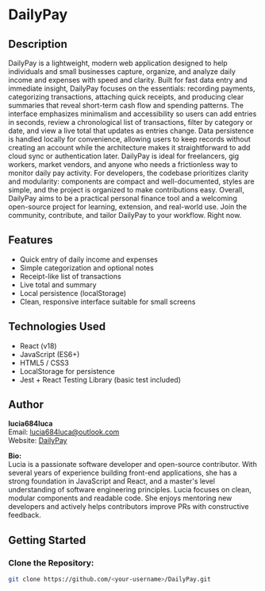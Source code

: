 # DailyPay

## Description
DailyPay is a lightweight, modern web application designed to help individuals and small businesses capture, organize, and analyze daily income and expenses with speed and clarity. Built for fast data entry and immediate insight, DailyPay focuses on the essentials: recording payments, categorizing transactions, attaching quick receipts, and producing clear summaries that reveal short-term cash flow and spending patterns. The interface emphasizes minimalism and accessibility so users can add entries in seconds, review a chronological list of transactions, filter by category or date, and view a live total that updates as entries change. Data persistence is handled locally for convenience, allowing users to keep records without creating an account while the architecture makes it straightforward to add cloud sync or authentication later. DailyPay is ideal for freelancers, gig workers, market vendors, and anyone who needs a frictionless way to monitor daily pay activity. For developers, the codebase prioritizes clarity and modularity: components are compact and well-documented, styles are simple, and the project is organized to make contributions easy. Overall, DailyPay aims to be a practical personal finance tool and a welcoming open-source project for learning, extension, and real-world use. Join the community, contribute, and tailor DailyPay to your workflow. Right now.

## Features
- Quick entry of daily income and expenses
- Simple categorization and optional notes
- Receipt-like list of transactions
- Live total and summary
- Local persistence (localStorage)
- Clean, responsive interface suitable for small screens

## Technologies Used
- React (v18)
- JavaScript (ES6+)
- HTML5 / CSS3
- LocalStorage for persistence
- Jest + React Testing Library (basic test included)

## Author
**lucia684luca**  
Email: lucia684luca@outlook.com  
Website: [DailyPay](https://www-dailypay.com)

**Bio:**  
Lucia is a passionate software developer and open-source contributor. With several years of experience building front-end applications, she has a strong foundation in JavaScript and React, and a master's level understanding of software engineering principles. Lucia focuses on clean, modular components and readable code. She enjoys mentoring new developers and actively helps contributors improve PRs with constructive feedback.

## Getting Started

### Clone the Repository:
```bash
git clone https://github.com/<your-username>/DailyPay.git
